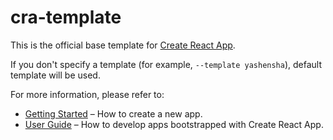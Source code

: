 # cra-template

This is the official base template for [Create React App](https://github.com/facebook/create-react-app).

If you don't specify a template (for example, `--template yashensha`), default template will be used.

For more information, please refer to:

- [Getting Started](https://create-react-app.dev/docs/getting-started) – How to create a new app.
- [User Guide](https://create-react-app.dev) – How to develop apps bootstrapped with Create React App.